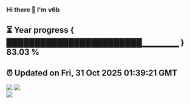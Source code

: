 ### Hi there 👋  I'm v6b  
⏳ Year progress { ████████████████████████▁▁▁▁▁▁ } 83.03 %
---
⏰ Updated on Fri, 31 Oct 2025 01:39:21 GMT
---
![](https://github-readme-stats.vercel.app/api?username=v6b&bg_color=30,e96443,904e95&title_color=fff&text_color=fff&layout=compact)
![](https://github-readme-stats.vercel.app/api/top-langs/?username=v6b&layout=compact&bg_color=30,e96443,904e95&title_color=fff&text_color=fff)  
![](https://gcore.jsdelivr.net/gh/v6b/v6b@main/assets/github-contribution-grid-snake.svg)

